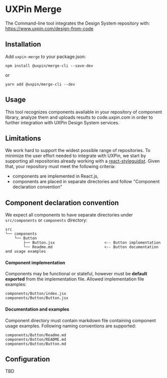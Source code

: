 # UXPin Merge

The Command-line tool integrates the Design System repository with: https://www.uxpin.com/design-from-code

## Installation
Add `uxpin-merge` to your package.json:
```
npm install @uxpin/merge-cli --save-dev
```
or
```
yarn add @uxpin/merge-cli --dev
```

## Usage

This tool recognizes components available in your repository of component library, analyze them and uploads results to code.uxpin.com in order to further integration with UXPin Design System services.

## Limitations

We work hard to support the widest possible range of repositories. To minimize the user effort needed to integrate with UXPin, we start by supporting all repositories already working with a [react-styleguidist](https://github.com/styleguidist/react-styleguidist). Given that, your repository must meet the following criteria:

- components are implemented in React.js,
- components are placed in separate directories and follow "Component declaration convention"

## Component declaration convention

We expect all components to have separate directories under `src/components` or `components` directory:

```
src
└── components
    └── Button
        ├── Button.jsx                      <-- Button implementation
        └── Readme.md                       <-- Button documentation and usage examples
```
#### Component implementation

Components may be functional or stateful, however must be **default exported** from the implementation file. Allowed implementation file examples:

```
components/Button/index.jsx
components/Button/Button.jsx
```
	
#### Documentation and examples
	
Component directory must contain markdown file containing component usage examples. Following naming conventions are supported:

```
components/Button/Readme.md
components/Button/README.md
components/Button/Button.md
```

## Configuration

TBD
